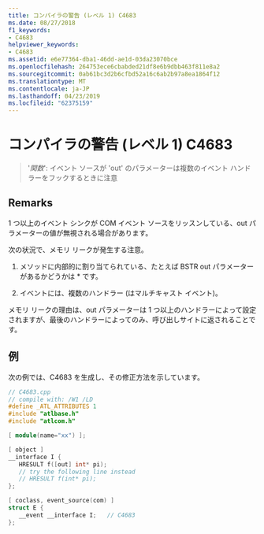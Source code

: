 ```yaml
---
title: コンパイラの警告 (レベル 1) C4683
ms.date: 08/27/2018
f1_keywords:
- C4683
helpviewer_keywords:
- C4683
ms.assetid: e6e77364-dba1-46dd-ae1d-03da23070bce
ms.openlocfilehash: 264753ece6cbabded21df8e6b9dbb463f811e8a2
ms.sourcegitcommit: 0ab61bc3d2b6cfbd52a16c6ab2b97a8ea1864f12
ms.translationtype: MT
ms.contentlocale: ja-JP
ms.lasthandoff: 04/23/2019
ms.locfileid: "62375159"
---
```

# <a name="compiler-warning-level-1-c4683"></a>コンパイラの警告 (レベル 1) C4683

> '*関数*': イベント ソースが 'out' のパラメーターは複数のイベント ハンドラーをフックするときに注意

## <a name="remarks"></a>Remarks

1 つ以上のイベント シンクが COM イベント ソースをリッスンしている、out パラメーターの値が無視される場合があります。

次の状況で、メモリ リークが発生する注意。

1. メソッドに内部的に割り当てられている、たとえば BSTR out パラメーターがあるかどうかは * です。

2. イベントには、複数のハンドラー (はマルチキャスト イベント)。

メモリ リークの理由は、out パラメーターは 1 つ以上のハンドラーによって設定されますが、最後のハンドラーによってのみ、呼び出しサイトに返されることです。

## <a name="example"></a>例

次の例では、C4683 を生成し、その修正方法を示しています。

```cpp
// C4683.cpp
// compile with: /W1 /LD
#define _ATL_ATTRIBUTES 1
#include "atlbase.h"
#include "atlcom.h"

[ module(name="xx") ];

[ object ]
__interface I {
   HRESULT f([out] int* pi);
   // try the following line instead
   // HRESULT f(int* pi);
};

[ coclass, event_source(com) ]
struct E {
   __event __interface I;   // C4683
};
```